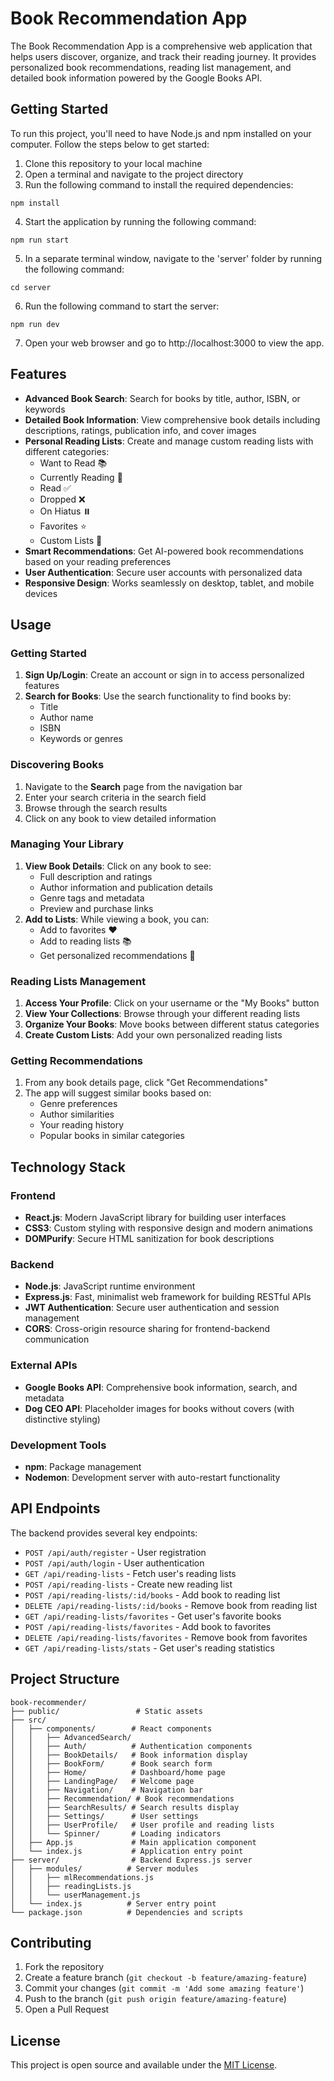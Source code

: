 # Book Recommendation App
The Book Recommendation App is a comprehensive web application that helps users discover, organize, and track their reading journey. It provides personalized book recommendations, reading list management, and detailed book information powered by the Google Books API.

## Getting Started
To run this project, you'll need to have Node.js and npm installed on your computer. Follow the steps below to get started:

1. Clone this repository to your local machine
2. Open a terminal and navigate to the project directory
3. Run the following command to install the required dependencies:

`npm install`

4. Start the application by running the following command:

`npm run start`

5. In a separate terminal window, navigate to the 'server' folder by running the following command:

`cd server`

6. Run the following command to start the server:

`npm run dev`

7. Open your web browser and go to http://localhost:3000 to view the app.

## Features

- **Advanced Book Search**: Search for books by title, author, ISBN, or keywords
- **Detailed Book Information**: View comprehensive book details including descriptions, ratings, publication info, and cover images
- **Personal Reading Lists**: Create and manage custom reading lists with different categories:
  - Want to Read 📚
  - Currently Reading 📖
  - Read ✅
  - Dropped ❌
  - On Hiatus ⏸️
  - Favorites ⭐
  - Custom Lists 📝
- **Smart Recommendations**: Get AI-powered book recommendations based on your reading preferences
- **User Authentication**: Secure user accounts with personalized data
- **Responsive Design**: Works seamlessly on desktop, tablet, and mobile devices

## Usage

### Getting Started
1. **Sign Up/Login**: Create an account or sign in to access personalized features
2. **Search for Books**: Use the search functionality to find books by:
   - Title
   - Author name
   - ISBN
   - Keywords or genres

### Discovering Books
1. Navigate to the **Search** page from the navigation bar
2. Enter your search criteria in the search field
3. Browse through the search results
4. Click on any book to view detailed information

### Managing Your Library
1. **View Book Details**: Click on any book to see:
   - Full description and ratings
   - Author information and publication details
   - Genre tags and metadata
   - Preview and purchase links
2. **Add to Lists**: While viewing a book, you can:
   - Add to favorites ❤️
   - Add to reading lists 📚
   - Get personalized recommendations 🎯

### Reading Lists Management
1. **Access Your Profile**: Click on your username or the "My Books" button
2. **View Your Collections**: Browse through your different reading lists
3. **Organize Your Books**: Move books between different status categories
4. **Create Custom Lists**: Add your own personalized reading lists

### Getting Recommendations
1. From any book details page, click "Get Recommendations"
2. The app will suggest similar books based on:
   - Genre preferences
   - Author similarities
   - Your reading history
   - Popular books in similar categories

## Technology Stack

### Frontend
- **React.js**: Modern JavaScript library for building user interfaces
- **CSS3**: Custom styling with responsive design and modern animations
- **DOMPurify**: Secure HTML sanitization for book descriptions

### Backend
- **Node.js**: JavaScript runtime environment
- **Express.js**: Fast, minimalist web framework for building RESTful APIs
- **JWT Authentication**: Secure user authentication and session management
- **CORS**: Cross-origin resource sharing for frontend-backend communication

### External APIs
- **Google Books API**: Comprehensive book information, search, and metadata
- **Dog CEO API**: Placeholder images for books without covers (with distinctive styling)

### Development Tools
- **npm**: Package management
- **Nodemon**: Development server with auto-restart functionality

## API Endpoints

The backend provides several key endpoints:

- `POST /api/auth/register` - User registration
- `POST /api/auth/login` - User authentication
- `GET /api/reading-lists` - Fetch user's reading lists
- `POST /api/reading-lists` - Create new reading list
- `POST /api/reading-lists/:id/books` - Add book to reading list
- `DELETE /api/reading-lists/:id/books` - Remove book from reading list
- `GET /api/reading-lists/favorites` - Get user's favorite books
- `POST /api/reading-lists/favorites` - Add book to favorites
- `DELETE /api/reading-lists/favorites` - Remove book from favorites
- `GET /api/reading-lists/stats` - Get user's reading statistics

## Project Structure

```
book-recommender/
├── public/                 # Static assets
├── src/
│   ├── components/        # React components
│   │   ├── AdvancedSearch/
│   │   ├── Auth/          # Authentication components
│   │   ├── BookDetails/   # Book information display
│   │   ├── BookForm/      # Book search form
│   │   ├── Home/          # Dashboard/home page
│   │   ├── LandingPage/   # Welcome page
│   │   ├── Navigation/    # Navigation bar
│   │   ├── Recommendation/ # Book recommendations
│   │   ├── SearchResults/ # Search results display
│   │   ├── Settings/      # User settings
│   │   ├── UserProfile/   # User profile and reading lists
│   │   └── Spinner/       # Loading indicators
│   ├── App.js             # Main application component
│   └── index.js           # Application entry point
├── server/                # Backend Express.js server
│   ├── modules/          # Server modules
│   │   ├── mlRecommendations.js
│   │   ├── readingLists.js
│   │   └── userManagement.js
│   └── index.js          # Server entry point
└── package.json          # Dependencies and scripts
```

## Contributing

1. Fork the repository
2. Create a feature branch (`git checkout -b feature/amazing-feature`)
3. Commit your changes (`git commit -m 'Add some amazing feature'`)
4. Push to the branch (`git push origin feature/amazing-feature`)
5. Open a Pull Request

## License

This project is open source and available under the [MIT License](LICENSE).

